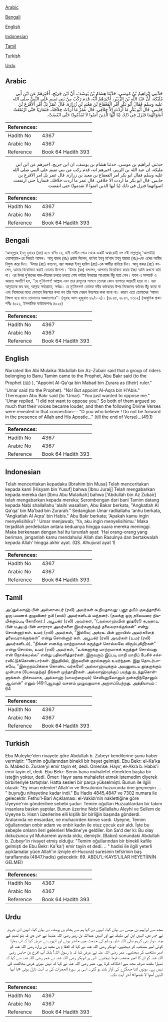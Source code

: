 [Arabic](#arabic)

[Bengali](#bengali)

[English](#english)

[Indonesian](#indonesian)

[Tamil](#tamil)

[Turkish](#turkish)

[Urdu](#urdu)

## Arabic


<div dir="rtl" lang="ar" style={{fontSize:'larger',backgroundColor:'#f8f9fa',padding:20}}>
حَدَّثَنِي إِبْرَاهِيمُ بْنُ مُوسَى، حَدَّثَنَا هِشَامُ بْنُ يُوسُفَ، أَنَّ ابْنَ جُرَيْجٍ، أَخْبَرَهُمْ عَنِ ابْنِ أَبِي مُلَيْكَةَ، أَنَّ عَبْدَ اللَّهِ بْنَ الزُّبَيْرِ، أَخْبَرَهُمْ أَنَّهُ، قَدِمَ رَكْبٌ مِنْ بَنِي تَمِيمٍ عَلَى النَّبِيِّ صلى الله عليه وسلم فَقَالَ أَبُو بَكْرٍ أَمِّرِ الْقَعْقَاعَ بْنَ مَعْبَدِ بْنِ زُرَارَةَ‏.‏ قَالَ عُمَرُ بَلْ أَمِّرِ الأَقْرَعَ بْنَ حَابِسٍ‏.‏ قَالَ أَبُو بَكْرٍ مَا أَرَدْتَ إِلاَّ خِلاَفِي‏.‏ قَالَ عُمَرُ مَا أَرَدْتُ خِلاَفَكَ‏.‏ فَتَمَارَيَا حَتَّى ارْتَفَعَتْ أَصْوَاتُهُمَا فَنَزَلَ فِي ذَلِكَ ‏(‏يَا أَيُّهَا الَّذِينَ آمَنُوا لاَ تُقَدِّمُوا‏)‏ حَتَّى انْقَضَتْ‏.‏
</div>
<div style={{backgroundColor:'#f8f9fa',padding:20, marginBottom: 10}}><table> <thead> <tr> <th>References:</th> <th></th> </tr> </thead> <tbody><tr><td>Hadith No</td><td>4367</td></tr><tr><td>Arabic No</td><td>4367</td></tr><tr><td>Reference</td><td>Book 64 Hadith 393</td></tr></tbody></table></div>


<div dir="rtl" lang="ar" style={{fontSize:'larger',backgroundColor:'#f8f9fa',padding:20}}>
حدثني ابراهيم بن موسى، حدثنا هشام بن يوسف، ان ابن جريج، اخبرهم عن ابن ابي مليكة، ان عبد الله بن الزبير، اخبرهم انه، قدم ركب من بني تميم على النبي صلى الله عليه وسلم فقال ابو بكر امر القعقاع بن معبد بن زرارة. قال عمر بل امر الاقرع بن حابس. قال ابو بكر ما اردت الا خلافي. قال عمر ما اردت خلافك. فتماريا حتى ارتفعت اصواتهما فنزل في ذلك (يا ايها الذين امنوا لا تقدموا) حتى انقضت
</div>
<div style={{backgroundColor:'#f8f9fa',padding:20, marginBottom: 10}}><table> <thead> <tr> <th>References:</th> <th></th> </tr> </thead> <tbody><tr><td>Hadith No</td><td>4367</td></tr><tr><td>Arabic No</td><td>4367</td></tr><tr><td>Reference</td><td>Book 64 Hadith 393</td></tr></tbody></table></div>

## Bengali


<div dir="ltr" lang="bn" style={{fontSize:'larger',backgroundColor:'#f8f9fa',padding:20}}>
‘আবদুল্লাহ ইবনু যুবায়র (রাঃ) হতে বর্ণিত যে, বানী তামীম গোত্র থেকে একটি অশ্বারোহী দল নবী সাল্লাল্লাহু ‘আলাইহি ওয়াসাল্লাম-এর নিকটে আসল। আবূ বাকর (রাঃ) প্রস্তাব দিলেন, কা‘কা ইবনু মা‘বাদ ইবনু যারারা (রাঃ)-কে এদের আমীর নিযুক্ত করে দিন। ‘উমার (রাঃ) বললেন, বরং আকরা ইবনু হাবিস (রাঃ)-কে আমীর বানিয়ে দিন। আবূ বাকর (রাঃ) বললেন, আমার বিরোধিতা করাই তোমার উদ্দেশ্য। ‘উমার (রাঃ) বললেন, আপনার বিরোধিতা করার ইচ্ছা আমি কখনো করি না। এর উপর দু’জনের বাক-বিতন্ডা চলতে চলতে শেষ পর্যায়ে উভয়ের আওয়াজ উঁচু হয়ে গেল। ফলে এ সম্পর্কে এ আয়াত অবতীর্ণ হল, ‘‘হে মু’মিনগণ! আল্লাহ এবং তার রাসূলের সামনে তোমরা কোন ব্যাপারে অগ্রবর্তী হয়ো না। বরং আল্লাহকে ভয় কর, আল্লাহ সর্বশ্রোতা, সর্বজ্ঞ। হে মু’মিনগণ! তোমরা নবীর কণ্ঠস্বরের উপর নিজেদের কণ্ঠস্বর উঁচু করো না এবং নিজেদের মধ্যে যেভাবে উচ্চস্বরে কথা বল তাঁর সঙ্গে সেরূপ উচ্চস্বরে কথা বলো না। কারণ এতে তোমাদের ‘আমল নিষ্ফল হয়ে যাবে তোমাদের অজ্ঞাতসারে’’- (সূরাহ আল-হুজুরাত ৪৯/১-২)। [৪৮৪৫, ৪৮৪৭, ৭৩০২] (আধুনিক প্রকাশনীঃ ৪০২১, ইসলামিক ফাউন্ডেশনঃ ৪০২৫)
</div>
<div style={{backgroundColor:'#f8f9fa',padding:20, marginBottom: 10}}><table> <thead> <tr> <th>References:</th> <th></th> </tr> </thead> <tbody><tr><td>Hadith No</td><td>4367</td></tr><tr><td>Arabic No</td><td>4367</td></tr><tr><td>Reference</td><td>Book 64 Hadith 393</td></tr></tbody></table></div>

## English


<div dir="ltr" lang="en" style={{fontSize:'larger',backgroundColor:'#f8f9fa',padding:20}}>
Narrated Ibn Abi Mulaika:'Abdullah bin Az-Zubair said that a group of riders belonging to Banu Tamim came to the Prophet, Abu Bakr said (to the Prophet (ﷺ) ), "Appoint Al-Qa'qa bin Mabad bin Zurara as (their) ruler." 'Umar said (to the Prophet). "No! But appoint Al-Aqra bin H'Abis." Thereupon Abu Bakr said (to 'Umar). "You just wanted to oppose me." 'Umar replied. "I did not want to oppose you." So both of them argued so much that their voices became louder, and then the following Divine Verses were revealed in that connection:-- "O you who believe ! Do not be forward in the presence of Allah and His Apostle..." (till the end of Verse)...(49.1)
</div>
<div style={{backgroundColor:'#f8f9fa',padding:20, marginBottom: 10}}><table> <thead> <tr> <th>References:</th> <th></th> </tr> </thead> <tbody><tr><td>Hadith No</td><td>4367</td></tr><tr><td>Arabic No</td><td>4367</td></tr><tr><td>Reference</td><td>Book 64 Hadith 393</td></tr></tbody></table></div>

## Indonesian


<div dir="ltr" lang="id" style={{fontSize:'larger',backgroundColor:'#f8f9fa',padding:20}}>
Telah menceritakan kepadaku [Ibrahim bin Musa] Telah menceritakan kepada kami [Hisyam bin Yusuf] bahwa [Ibnu Juraij] Telah mengabarkan kepada mereka dari [Ibnu Abu Mulaikah] bahwa ['Abdullah bin Az Zubair] telah mengabarkan kepada mereka; Serombongan dari bani Tamim datang kepada Nabi shallallahu 'alaihi wasallam, Abu Bakar berkata, "Angkatlah Al Qa'qa' bin Ma'bad bin Zurarah." Sedangkan Umar radliallahu 'anhu berkata, "Angkatlah Al Aqra' bin Habis." Abu Bakr berkata; 'Apakah kamu ingin menyelisihiku? ' Umar menjawab; 'Ya, aku ingin menyelisihimu.' Maka terjadilah perdebatan antara keduanya hingga suara mereka meninggi. Maka berkenaan dengan hal itu turunlah ayat: 'Hai orang-orang yang beriman, janganlah kamu mendahului Allah dan Rasulnya dan bertakwalah kepada Allah' hingga akhir ayat. (QS. Alhujurat ayat 1)
</div>
<div style={{backgroundColor:'#f8f9fa',padding:20, marginBottom: 10}}><table> <thead> <tr> <th>References:</th> <th></th> </tr> </thead> <tbody><tr><td>Hadith No</td><td>4367</td></tr><tr><td>Arabic No</td><td>4367</td></tr><tr><td>Reference</td><td>Book 64 Hadith 393</td></tr></tbody></table></div>

## Tamil


<div dir="ltr" lang="ta" style={{fontSize:'larger',backgroundColor:'#f8f9fa',padding:20}}>
அப்துல்லாஹ் பின் அஸ்ஸுபைர் (ரலி) அவர்கள் கூறியதாவது: பனூ தமீம் குலத்தாரில் ஒரு பயணக் குழுவினர் நபி (ஸல்) அவர்களிடம் வந்தனர். (தமக்கு ஒரு தலைவரை நியமிக்கும்படி கோரினர்.) அபூபக்ர் (ரலி) அவர்கள், “(அல்லாஹ்வின் தூதரே!) கஅகாஉ பின் மஅபத் பின் ஸுராரா அவர்களை இவர்களுக்குத் தலைவராக்குங்கள்” என்று சொன்னார்கள். உமர் (ரலி) அவர்கள், “இல்லை; அக்ரஉ பின் ஹாபிஸ் அவர்களைத் தலைவராக்குங்கள்” என்று சொன்னார் கள். அபூபக்ர் (ரலி) அவர்கள் (உமர் (ரலி) அவர்களிடம்), “நீங்கள் எனக்கு மாற்றமாகக் கருத்துச் சொல்லவே விரும்புகிறீர்கள்” என்று சொல்ல, உமர் (ரலி) அவர்கள், “உங்களுக்கு மாற்றமாகக் கருத்துச் சொல்வது என் நோக்கமல்ல” என்று பதிலளித்தார்கள். இருவரும் இப்படி மாறி மாறிப் பேசிச் சச்சரவிட்டுக்கொண்டார்கள். இறுதியில், இருவரின் குரல்களும் உயர்ந்தன. இது தொடர்பாகவே, “இறைநம்பிக்கை கொண்ட வர்களே! அல்லாஹ்வுக்கும் அவனுடைய தூதருக்கும் முன்பாக (பேசுவதற்கு) நீங்கள் முந்தாதீர்கள். அல்லாஹ்வுக்குப் பயந்து நடந்துகொள்ளுங்கள். நிச்சயமாக, அல்லாஹ் (யாவற்றையும்) செவியுறுவோனும் நன்கறிந்தோனும் ஆவான்” எனும் (49:1ஆவது) வசனம் முழுவதுமாக அருளப்பெற்றது. அத்தியாயம் : 64
</div>
<div style={{backgroundColor:'#f8f9fa',padding:20, marginBottom: 10}}><table> <thead> <tr> <th>References:</th> <th></th> </tr> </thead> <tbody><tr><td>Hadith No</td><td>4367</td></tr><tr><td>Arabic No</td><td>4367</td></tr><tr><td>Reference</td><td>Book 64 Hadith 393</td></tr></tbody></table></div>

## Turkish


<div dir="ltr" lang="tr" style={{fontSize:'larger',backgroundColor:'#f8f9fa',padding:20}}>
Ebu Muleyke'den rivayete göre Abdullah b. Zubeyr kendilerine şunu haber vermiştir: "Temim oğullarından binekli bir heyet gelmişti. Ebu Bekr: el-Ka'ka b. Mabed b. Zurare'yi emir tayin et, dedi. Ömerise: Hayır, el-Akra b. Habis'i emir tayin et, dedi. Ebu Bekr: Senin bana muhalefet etmekten başka bir isteğin yoktur, dedi. Ömer: Hayır sana muhalefet etmek istemedim diyerek birbirleriyle tartıştılar. Hatta sesleri bir parça yükselmişti. Bunun ile ilgili olarak: "Ey iman edenler! Allah'ın ve Resulünün huzurunda öne geçmeyin ... " buyruğu nihayetine kadar indi." Bu Hadis 4845,4847 ve 7302 numara ile gelecektir. Fethu'l-Bari Açıklaması: el-Vakidı'nin naklettiğine göre Uyeyne'nin gönderilme sebebi şudur: Temim oğulları Huzaalılardan bir takım insanlara baskın yaptılar. Bunun üzerine Nebi Sallallahu Aleyhi ve Sellem de Uyeyne b. Hısn'ı üzerlerine elli kişilik bir birliğin başında gönderdi. Aralarında ne ensardan, ne muhacirden kimse vardı. Uyeyne, Temim oğullarından onbir adam ve onbir kadın ile otuz çocuk esir aldı. İşte bu sebeple onların ileri gelenleri Medine'ye geldiler. İbn Sa'd der ki: Bu olay dokuzuncu yıl Muharrem ayında oldu, demiştir. (Babın) sonundaki Abdullah b. Zubeyr'in rivayet etmiş olduğu: "Temim oğullarından bir binekli kafile gelmişti de Ebu Bekr: Ka'ka') emir tayin et dedi. .. " hadisi ile ilgili yeterli açıklamalar yüce Allah'ın izniyle el-Hucurat suresinin tefsirinin baş taraflarında (4847.hadis) gelecektir. 69. ABDU'L-KAYS'LILAR HEYETİ(NİN GELMEİ)
</div>
<div style={{backgroundColor:'#f8f9fa',padding:20, marginBottom: 10}}><table> <thead> <tr> <th>References:</th> <th></th> </tr> </thead> <tbody><tr><td>Hadith No</td><td>4367</td></tr><tr><td>Arabic No</td><td>4367</td></tr><tr><td>Reference</td><td>Book 64 Hadith 393</td></tr></tbody></table></div>

## Urdu


<div dir="rtl" lang="ur" style={{fontSize:'larger',backgroundColor:'#f8f9fa',padding:20}}>
مجھ سے ابراہیم بن موسیٰ نے بیان کیا، انہوں نے کہا ہم سے ہشام بن یوسف نے بیان کیا، انہیں ابن جریج نے خبر دی، انہیں ابن ابی ملیکہ نے اور انہیں عبداللہ بن زبیر رضی اللہ عنہما نے خبر دی کہ بنو تمیم کے چند سوار نبی کریم صلی اللہ علیہ وسلم کی خدمت میں حاضر ہوئے اور انہوں نے عرض کیا کہ آپ ہمارا کوئی امیر منتخب کر دیجئیے۔ ابوبکر رضی اللہ عنہ نے کہا کہ قعقاع بن معبد بن زرارہ رضی اللہ عنہ کو امیر منتخب کر دیجئیے۔ عمر رضی اللہ عنہ نے عرض کیا کہ یا رسول اللہ! بلکہ آپ اقرع بن حابس رضی اللہ عنہ کو ان کا امیر منتخب فرما دیجئیے۔ اس پر ابوبکر رضی اللہ عنہ نے عمر رضی اللہ عنہ سے کہا کہ تمہارا مقصد صرف مجھ سے اختلاف کرنا ہے۔ عمر رضی اللہ عنہ نے کہا کہ نہیں میری غرض مخالفت کی نہیں ہے۔ دونوں اتنا جھگڑے کی آواز بلند ہو گئی۔ اسی پر سورۃ الحجرات کی یہ آیت نازل ہوئی «يا أيها الذين آمنوا لا تقدموا‏» آخر آیت تک۔
</div>
<div style={{backgroundColor:'#f8f9fa',padding:20, marginBottom: 10}}><table> <thead> <tr> <th>References:</th> <th></th> </tr> </thead> <tbody><tr><td>Hadith No</td><td>4367</td></tr><tr><td>Arabic No</td><td>4367</td></tr><tr><td>Reference</td><td>Book 64 Hadith 393</td></tr></tbody></table></div>